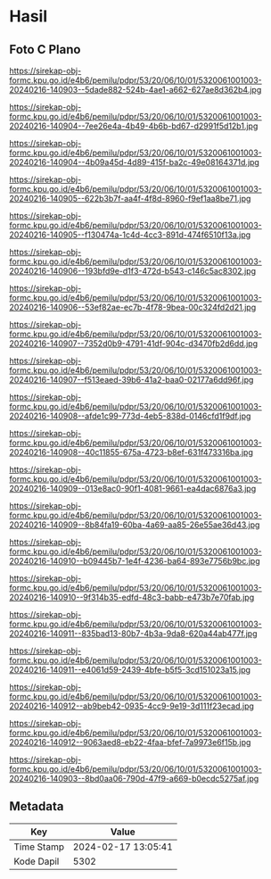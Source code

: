 # Hasil

## Foto C Plano

https://sirekap-obj-formc.kpu.go.id/e4b6/pemilu/pdpr/53/20/06/10/01/5320061001003-20240216-140903--5dade882-524b-4ae1-a662-627ae8d362b4.jpg

https://sirekap-obj-formc.kpu.go.id/e4b6/pemilu/pdpr/53/20/06/10/01/5320061001003-20240216-140904--7ee26e4a-4b49-4b6b-bd67-d2991f5d12b1.jpg

https://sirekap-obj-formc.kpu.go.id/e4b6/pemilu/pdpr/53/20/06/10/01/5320061001003-20240216-140904--4b09a45d-4d89-415f-ba2c-49e08164371d.jpg

https://sirekap-obj-formc.kpu.go.id/e4b6/pemilu/pdpr/53/20/06/10/01/5320061001003-20240216-140905--622b3b7f-aa4f-4f8d-8960-f9ef1aa8be71.jpg

https://sirekap-obj-formc.kpu.go.id/e4b6/pemilu/pdpr/53/20/06/10/01/5320061001003-20240216-140905--f130474a-1c4d-4cc3-891d-474f6510f13a.jpg

https://sirekap-obj-formc.kpu.go.id/e4b6/pemilu/pdpr/53/20/06/10/01/5320061001003-20240216-140906--193bfd9e-d1f3-472d-b543-c146c5ac8302.jpg

https://sirekap-obj-formc.kpu.go.id/e4b6/pemilu/pdpr/53/20/06/10/01/5320061001003-20240216-140906--53ef82ae-ec7b-4f78-9bea-00c324fd2d21.jpg

https://sirekap-obj-formc.kpu.go.id/e4b6/pemilu/pdpr/53/20/06/10/01/5320061001003-20240216-140907--7352d0b9-4791-41df-904c-d3470fb2d6dd.jpg

https://sirekap-obj-formc.kpu.go.id/e4b6/pemilu/pdpr/53/20/06/10/01/5320061001003-20240216-140907--f513eaed-39b6-41a2-baa0-02177a6dd96f.jpg

https://sirekap-obj-formc.kpu.go.id/e4b6/pemilu/pdpr/53/20/06/10/01/5320061001003-20240216-140908--afde1c99-773d-4eb5-838d-0146cfd1f9df.jpg

https://sirekap-obj-formc.kpu.go.id/e4b6/pemilu/pdpr/53/20/06/10/01/5320061001003-20240216-140908--40c11855-675a-4723-b8ef-631f473316ba.jpg

https://sirekap-obj-formc.kpu.go.id/e4b6/pemilu/pdpr/53/20/06/10/01/5320061001003-20240216-140909--013e8ac0-90f1-4081-9661-ea4dac6876a3.jpg

https://sirekap-obj-formc.kpu.go.id/e4b6/pemilu/pdpr/53/20/06/10/01/5320061001003-20240216-140909--8b84fa19-60ba-4a69-aa85-26e55ae36d43.jpg

https://sirekap-obj-formc.kpu.go.id/e4b6/pemilu/pdpr/53/20/06/10/01/5320061001003-20240216-140910--b09445b7-1e4f-4236-ba64-893e7756b9bc.jpg

https://sirekap-obj-formc.kpu.go.id/e4b6/pemilu/pdpr/53/20/06/10/01/5320061001003-20240216-140910--9f314b35-edfd-48c3-babb-e473b7e70fab.jpg

https://sirekap-obj-formc.kpu.go.id/e4b6/pemilu/pdpr/53/20/06/10/01/5320061001003-20240216-140911--835bad13-80b7-4b3a-9da8-620a44ab477f.jpg

https://sirekap-obj-formc.kpu.go.id/e4b6/pemilu/pdpr/53/20/06/10/01/5320061001003-20240216-140911--e4061d59-2439-4bfe-b5f5-3cd151023a15.jpg

https://sirekap-obj-formc.kpu.go.id/e4b6/pemilu/pdpr/53/20/06/10/01/5320061001003-20240216-140912--ab9beb42-0935-4cc9-9e19-3d111f23ecad.jpg

https://sirekap-obj-formc.kpu.go.id/e4b6/pemilu/pdpr/53/20/06/10/01/5320061001003-20240216-140912--9063aed8-eb22-4faa-bfef-7a9973e6f15b.jpg

https://sirekap-obj-formc.kpu.go.id/e4b6/pemilu/pdpr/53/20/06/10/01/5320061001003-20240216-140903--8bd0aa06-790d-47f9-a669-b0ecdc5275af.jpg


## Metadata

| Key        | Value               |
| ---------- | ------------------- |
| Time Stamp | 2024-02-17 13:05:41 |
| Kode Dapil | 5302                |



